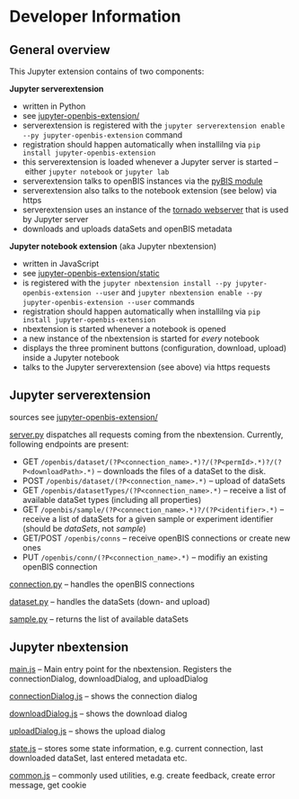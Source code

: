 # Developer Information

## General overview

This Jupyter extension contains of two components:

**Jupyter serverextension**

* written in Python
* see [jupyter-openbis-extension/](jupyter-openbis-extension)
* serverextension is registered with the `jupyter serverextension enable --py jupyter-openbis-extension` command
* registration should happen automatically when installilng via `pip install jupyter-openbis-extension`
* this serverextension is loaded whenever a Jupyter server is started – either `jupyter notebook` or `jupyter lab`
* serverextension talks to openBIS instances via the [pyBIS module](https://pypi.org/project/PyBIS/)
* serverextension also talks to the notebook extension (see below) via https
* serverextension uses an instance of the [tornado webserver](https://www.tornadoweb.org/en/stable/) that is used by Jupyter server
* downloads and uploads dataSets and openBIS metadata

**Jupyter notebook extension** (aka Jupyter nbextension)

* written in JavaScript
* see [jupyter-openbis-extension/static](jupyter-openbis-extension/static)
* is registered with the `jupyter nbextension install --py jupyter-openbis-extension --user` and `jupyter nbextension enable --py jupyter-openbis-extension --user` commands
* registration should happen automatically when installilng via `pip install jupyter-openbis-extension`
* nbextension is started whenever a notebook is opened
* a new instance of the nbextension is started for *every* notebook
* displays the three prominent buttons (configuration, download, upload) inside a Jupyter notebook
* talks to the Jupyter serverextension (see above) via https requests

## Jupyter serverextension

sources see [jupyter-openbis-extension/](jupyter-openbis-extension)

[server.py](jupyter-openbis-extension/server.py) dispatches all requests coming from the nbextension. Currently, following endpoints are present:

* GET `/openbis/dataset/(?P<connection_name>.*)?/(?P<permId>.*)?/(?P<downloadPath>.*)` – downloads the files of a dataSet to the disk.
* POST `/openbis/dataset/(?P<connection_name>.*)` – upload of dataSets
* GET `/openbis/datasetTypes/(?P<connection_name>.*)` – receive a list of available dataSet types (including all properties)
* GET `/openbis/sample/(?P<connection_name>.*)?/(?P<identifier>.*)` – receive a list of dataSets for a given sample or experiment identifier (should be *dataSets*, not *sample*)
* GET/POST `/openbis/conns` – receive openBIS connections or create new ones
* PUT `/openbis/conn/(?P<connection_name>.*)` – modifiy an existing openBIS connection

[connection.py](jupyter-openbis-extension/connection.py) – handles the openBIS connections

[dataset.py](jupyter-openbis-extension/dataset.py) – handles the dataSets (down- and upload)

[sample.py](jupyter-openbis-extension/server.py) – returns the list of available dataSets


## Jupyter nbextension

[main.js](jupyter-openbis-extension/static/main.js) – Main entry point for the nbextension. Registers the connectionDialog, downloadDialog, and uploadDialog

[connectionDialog.js](jupyter-openbis-extension/static/connectionDialog.js) – shows the connection dialog

[downloadDialog.js](jupyter-openbis-extension/static/downloadDialog.js) – shows the download dialog

[uploadDialog.js](jupyter-openbis-extension/static/uploadDialog.js) – shows the upload dialog

[state.js](jupyter-openbis-extension/static/state.js) – stores some state information, e.g. current connection, last downloaded dataSet, last entered metadata etc.

[common.js](jupyter-openbis-extension/static/common.js) – commonly used utilities, e.g. create feedback, create error message, get cookie
